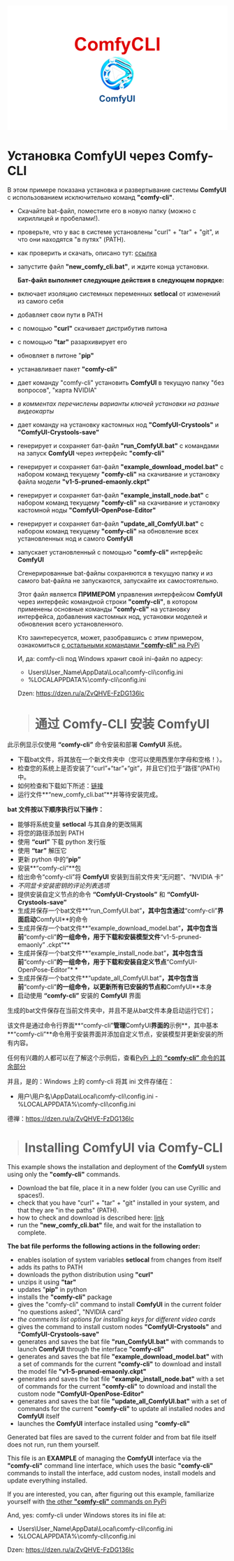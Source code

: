 <p aling="center"><img src="img\cli.png"></p>

# Установка ComfyUI через Comfy-CLI

В этом примере показана установка и развертывание системы **ComfyUI** с использованием исключительно команд **"comfy-cli"**.

- Скачайте bat-файл, поместите его в новую папку (можно с кириллицей и пробелами!).
- проверьте, что у вас в системе установлены "curl" + "tar" + "git", и что они находятся "в путях" (PATH).
- как проверить и скачать, описано тут: [ссылка](https://dzen.ru/a/ZvRGuDDkgRuJAEr2)
- запустите файл **"new_comfy_cli.bat"**, и ждите конца установки.

  **Бат-файл выполняет следующие действия в следующем порядке:**

- включает изоляцию системных переменных **setlocal** от изменений из самого себя
- добавляет свои пути в PATH
- с помощью **"curl"** скачивает дистрибутив питона
- с помощью **"tar"** разархивирует его
- обновляет в питоне "**pip"**
- устанавливает пакет **"comfy-cli"**
- дает команду "comfy-cli" установить **ComfyUI** в текущую папку "без вопросов", "карта NVIDIA"
- _в комментах перечислены варианты ключей установки на разные видеокарты_
- дает команду на установку кастомных нод **"ComfyUI-Crystools"** и **"ComfyUI-Crystools-save"**
- генерирует и сохраняет бат-файл **"run_ComfyUI.bat"** с командами на запуск **ComfyUI** через интерфейс **"comfy-cli"**
- генерирует и сохраняет бат-файл **"example_download_model.bat"** с набором команд текущему **"comfy-cli"** на скачивание и установку файла модели **"v1-5-pruned-emaonly.ckpt"**
- генерирует и сохраняет бат-файл **"example_install_node.bat"** с набором команд текущему **"comfy-cli"** на скачивание и установку кастомной ноды **"ComfyUI-OpenPose-Editor"**
- генерирует и сохраняет бат-файл **"update_all_ComfyUI.bat"** с набором команд текущему **"comfy-cli"** на обновление всех установленных нод и самого **ComfyUI**
- запускает установленный с помощью **"comfy-cli"** интерфейс **ComfyUI**

  Сгенерированные bat-файлы сохраняются в текущую папку и из самого bat-файла не запускаются, запускайте их самостоятельно.

  Этот файл является **ПРИМЕРОМ** управления интерфейсом **ComfyUI** через интерфейс командной строки **"comfy-cli"**, в котором применены основные команды **"comfy-cli"** на установку интерфейса, добавления кастомных нод, установки моделей и обновления всего установленного.

  Кто заинтересуется, может, разобравшись с этим примером, ознакомиться [с остальными командами **"comfy-cli"** на PyPi](https://pypi.org/project/comfy-cli)

  И, да: comfy-cli под Windows хранит свой ini-файл по адресу:
  
  - Users\User_Name\AppData\Local\comfy-cli\config.ini
  - %LOCALAPPDATA%\comfy-cli\config.ini

  Dzen: https://dzen.ru/a/ZvQHVE-FzDG136lc

  >
  > # 通过 Comfy-CLI 安装 ComfyUI

此示例显示仅使用 **“comfy-cli”** 命令安装和部署 **ComfyUI** 系统。

- 下载bat文件，将其放在一个新文件夹中（您可以使用西里尔字母和空格！）。
- 检查您的系统上是否安装了“curl”+“tar”+“git”，并且它们位于“路径”(PATH) 中。
- 如何检查和下载如下所述：[链接](https://dzen.ru/a/ZvRGuDDkgRuJAEr2)
- 运行文件**“new_comfy_cli.bat”**并等待安装完成。

 **bat 文件按以下顺序执行以下操作：**

- 能够将系统变量 **setlocal** 与其自身的更改隔离
- 将您的路径添加到 PATH
- 使用 **“curl”** 下载 python 发行版
- 使用 **“tar”** 解压它
- 更新 python 中的“**pip”**
- 安装**“comfy-cli”**包
- 给出命令“comfy-cli”将 **ComfyUI** 安装到当前文件夹“无问题”、“NVIDIA 卡”
- _不同显卡安装密钥的评论列表选项_
- 提供安装自定义节点的命令 **“ComfyUI-Crystools”** 和 **“ComfyUI-Crystools-save”**
- 生成并保存一个bat文件**“run_ComfyUI.bat”**，其中包含通过**“comfy-cli”**界面启动**ComfyUI**的命令
- 生成并保存一个bat文件**“example_download_model.bat”**，其中包含当前**“comfy-cli”**的一组命令，用于下载和安装模型文件**“v1-5-pruned-emaonly” .ckpt"**
- 生成并保存一个bat文件**“example_install_node.bat”**，其中包含当前**“comfy-cli”**的一组命令，用于下载和安装自定义节点**“ComfyUI-OpenPose-Editor”* *
- 生成并保存一个bat文件**“update_all_ComfyUI.bat”**，其中包含当前**“comfy-cli”**的一组命令，以更新所有已安装的节点和**ComfyUI**本身
- 启动使用 **“comfy-cli”** 安装的 **ComfyUI** 界面

 生成的bat文件保存在当前文件夹中，并且不是从bat文件本身启动运行它们；

 该文件是通过命令行界面**“comfy-cli”**管理**ComfyUI**界面的**示例**，其中基本**“comfy-cli”**命令用于安装界面并添加自定义节点，安装模型并更新安装的所有内容。

 任何有兴趣的人都可以在了解这个示例后，查看[PyPi 上的 **“comfy-cli”** 命令的其余部分](https://pypi.org/project/comfy-cli)

 并且，是的：Windows 上的 comfy-cli 将其 ini 文件存储在：

 - 用户\用户名\AppData\Local\comfy-cli\config.ini
 -%LOCALAPPDATA%\comfy-cli\config.ini

 德禅：https://dzen.ru/a/ZvQHVE-FzDG136lc

  >
  > # Installing ComfyUI via Comfy-CLI

This example shows the installation and deployment of the **ComfyUI** system using only the **"comfy-cli"** commands.

- Download the bat file, place it in a new folder (you can use Cyrillic and spaces!).
- check that you have "curl" + "tar" + "git" installed in your system, and that they are "in the paths" (PATH).
- how to check and download is described here: [link](https://dzen.ru/a/ZvRGuDDkgRuJAEr2)
- run the **"new_comfy_cli.bat"** file, and wait for the installation to complete.

**The bat file performs the following actions in the following order:**

- enables isolation of system variables **setlocal** from changes from itself
- adds its paths to PATH
- downloads the python distribution using **"curl"**
- unzips it using **"tar"**
- updates "**pip"** in python
- installs the **"comfy-cli"** package
- gives the "comfy-cli" command to install **ComfyUI** in the current folder "no questions asked", "NVIDIA card"
- _the comments list options for installing keys for different video cards_
- gives the command to install custom nodes **"ComfyUI-Crystools"** and **"ComfyUI-Crystools-save"**
- generates and saves the bat file **"run_ComfyUI.bat"** with commands to launch **ComfyUI** through the interface **"comfy-cli"**
- generates and saves the bat file **"example_download_model.bat"** with a set of commands for the current **"comfy-cli"** to download and install the model file **"v1-5-pruned-emaonly.ckpt"**
- generates and saves the bat file **"example_install_node.bat"** with a set of commands for the current **"comfy-cli"** to download and install the custom node **"ComfyUI-OpenPose-Editor"**
- generates and saves the bat file **"update_all_ComfyUI.bat"** with a set of commands for the current **"comfy-cli"** to update all installed nodes and **ComfyUI** itself
- launches the **ComfyUI** interface installed using **"comfy-cli"**

Generated bat files are saved to the current folder and from bat file itself does not run, run them yourself.

This file is an **EXAMPLE** of managing the **ComfyUI** interface via the **"comfy-cli"** command line interface, which uses the basic **"comfy-cli"** commands to install the interface, add custom nodes, install models and update everything installed.

If you are interested, you can, after figuring out this example, familiarize yourself with [the other **"comfy-cli"** commands on PyPi](https://pypi.org/project/comfy-cli)

And, yes: comfy-cli under Windows stores its ini file at:

- Users\User_Name\AppData\Local\comfy-cli\config.ini
- %LOCALAPPDATA%\comfy-cli\config.ini

Dzen: https://dzen.ru/a/ZvQHVE-FzDG136lc
  

